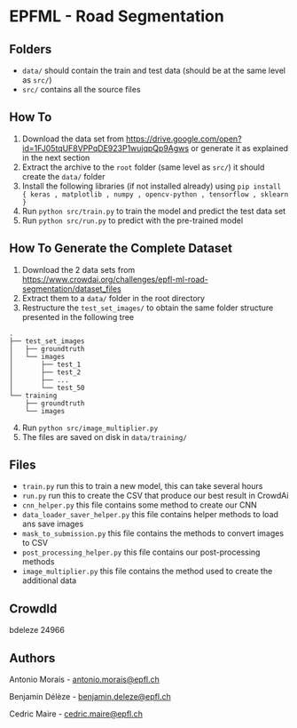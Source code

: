 # EPFML - Road Segmentation

## Folders
* `data/` should contain the train and test data (should be at the same level as `src/`)
* `src/` contains all the source files

## How To
1) Download the data set from https://drive.google.com/open?id=1FJ05tqUF8VPPqDE923P1wujqpQp9Agws or generate it as explained in the next section
2) Extract the archive to the `root` folder (same level as `src/`)  it should create the `data/` folder
3) Install the following libraries (if not installed already) using `pip install { keras , matplotlib , numpy , opencv-python , tensorflow , sklearn }`
4) Run `python src/train.py` to train the model and predict the test data set
5) Run `python src/run.py` to predict with the pre-trained model

## How To Generate the Complete Dataset
1) Download the 2 data sets from https://www.crowdai.org/challenges/epfl-ml-road-segmentation/dataset_files
2) Extract them to a `data/` folder in the root directory
3) Restructure the `test_set_images/` to obtain the same folder structure presented in the following tree
```
.
├── test_set_images
│   ├── groundtruth
│   └── images
│       ├── test_1
│       ├── test_2
│       ├── ...
│       └── test_50
└── training
    ├── groundtruth
    └── images
```
4) Run `python src/image_multiplier.py` 
5) The files are saved on disk in `data/training/`

## Files
* `train.py` run this to train a new model, this can take several hours
* `run.py` run this to create the CSV that produce our best result in CrowdAi
* `cnn_helper.py` this file contains some method to create our CNN
* `data_loader_saver_helper.py` this file contains helper methods to load ans save images
* `mask_to_submission.py` this file contains the methods to convert images to CSV
* `post_processing_helper.py` this file contains our post-processing methods
* `image_multiplier.py` this file contains the method used to create the additional data

## CrowdId
bdeleze 24966

## Authors
Antonio Morais - antonio.morais@epfl.ch

Benjamin Délèze - benjamin.deleze@epfl.ch

Cedric Maire - cedric.maire@epfl.ch
